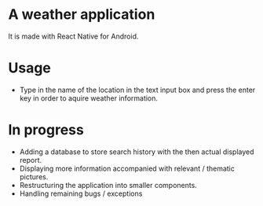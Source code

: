 # A weather application
It is made with React Native for Android.
# Usage
- Type in the name of the location in the text input box and press the enter key in order to aquire weather information.
# In progress
- Adding a database to store search history with the then actual displayed report.
- Displaying more information accompanied with relevant / thematic pictures.
- Restructuring the application into smaller components.
- Handling remaining bugs / exceptions
